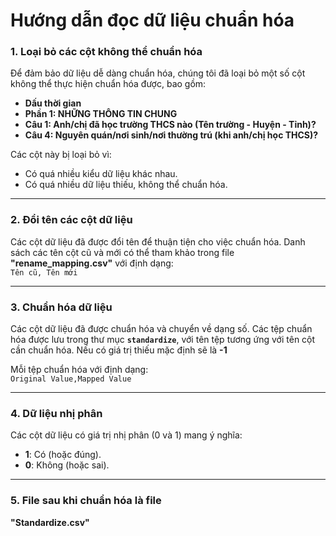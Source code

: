 # Hướng dẫn đọc dữ liệu chuẩn hóa

### 1. Loại bỏ các cột không thể chuẩn hóa
Để đảm bảo dữ liệu dễ dàng chuẩn hóa, chúng tôi đã loại bỏ một số cột không thể thực hiện chuẩn hóa được, bao gồm:
- **Dấu thời gian**
- **Phần 1: NHỮNG THÔNG TIN CHUNG**
- **Câu 1: Anh/chị đã học trường THCS nào (Tên trường - Huyện - Tỉnh)?**
- **Câu 4: Nguyên quán/nơi sinh/nơi thường trú (khi anh/chị học THCS)?**

Các cột này bị loại bỏ vì:
- Có quá nhiều kiểu dữ liệu khác nhau.
- Có quá nhiều dữ liệu thiếu, không thể chuẩn hóa.

---

### 2. Đổi tên các cột dữ liệu
Các cột dữ liệu đã được đổi tên để thuận tiện cho việc chuẩn hóa. Danh sách các tên cột cũ và mới có thể tham khảo trong file **"rename_mapping.csv"** với định dạng:  
`Tên cũ, Tên mới`

---

### 3. Chuẩn hóa dữ liệu
Các cột dữ liệu đã được chuẩn hóa và chuyển về dạng số. Các tệp chuẩn hóa được lưu trong thư mục **`standardize`**, với tên tệp tương ứng với tên cột cần chuẩn hóa. Nếu có giá trị thiếu mặc định sẽ là **-1**

Mỗi tệp chuẩn hóa với định dạng:  
`Original Value,Mapped Value`


---

### 4. Dữ liệu nhị phân
Các cột dữ liệu có giá trị nhị phân (0 và 1) mang ý nghĩa:
- **1**: Có (hoặc đúng).
- **0**: Không (hoặc sai).


---

### 5. File sau khi chuẩn hóa là file 
**"Standardize.csv"**

